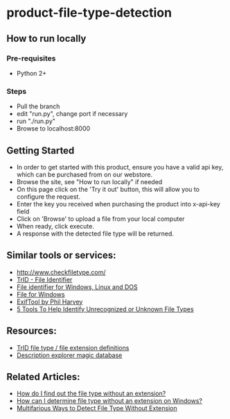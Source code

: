 # product-file-type-detection

## How to run locally

### Pre-requisites
- Python 2+

### Steps
- Pull the branch
- edit "run.py", change port if necessary
- run "./run.py"
- Browse to localhost:8000

## Getting Started

- In order to get started with this product, ensure you have a valid api key, which can be purchased from on our webstore.
- Browse the site, see "How to run locally" if needed
- On this page click on the 'Try it out' button, this will allow you to configure the request.
- Enter the key you received when purchasing the product into x-api-key field
- Click on 'Browse' to upload a file from your local computer
- When ready, click execute.
- A response with the detected file type will be returned.


## Similar tools or services:

- http://www.checkfiletype.com/
- [TrID - File Identifier](https://mark0.net/soft-trid-e.html)
- [File identifier for Windows, Linux and DOS](http://www.optimasc.com/products/fileid/index.html)
- [File for Windows](http://gnuwin32.sourceforge.net/packages/file.htm)
- [ExifTool by Phil Harvey](https://exiftool.org/)
- [5 Tools To Help Identify Unrecognized or Unknown File Types](https://www.raymond.cc/blog/what-file-is-that-how-to-identify-unrecognized-files-types-and-format/)

## Resources:
- [TrID file type / file extension definitions](https://mark0.net/soft-trid-deflist.html)
- [Description explorer magic database](http://www.optimasc.com/products/fileid/magic-format.pdf)

## Related Articles:
- [How do I find out the file type without an extension?](https://superuser.com/questions/435224/how-do-i-find-out-the-file-type-without-an-extension)
- [How can I determine file type without an extension on Windows?](https://superuser.com/questions/274734/how-can-i-determine-file-type-without-an-extension-on-windows) 
- [Multifarious Ways to Detect File Type Without Extension](https://blog.systoolsgroup.com/detect-file-type-without-extension/)
